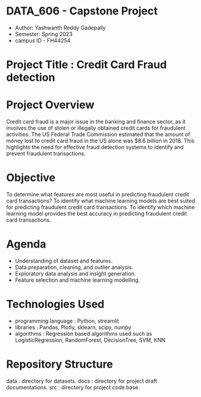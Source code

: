 # DATA_606 - Capstone Project

- Author: Yashwanth Reddy Gadepally
- Semester: Spring 2023
- campus ID - FH44254

# Project Title : Credit Card Fraud detection

# Project Overview
Credit card fraud is a major issue in the banking and finance sector, as it involves the use of stolen or illegally obtained credit cards for fraudulent activities. The US Federal Trade Commission estimated that the amount of money lost to credit card fraud in the US alone was $8.6 billion in 2018. This highlights the need for effective fraud detection systems to identify and prevent fraudulent transactions. 

# Objective
To determine what features are most useful in predicting fraudulent credit card transactions? To identify what machine learning models are best suited for predicting fraudulent credit card transactions. To identify which machine learning model provides the best accuracy in predicting fraudulent credit card transactions.

# Agenda
- Understanding of dataset and features.
- Data preparation, cleaning, and outlier analysis.
- Exploratory data analysis and insight generation.
- Feature selection and machine learning modelling.

# Technologies Used
- programming language : Python, streamlit
- libraries : Pandas, Plotly, sklearn, scipy, numpy
- algorithms : Regression based algorithms used such as LogisticRegression, RandomForest, DecisionTree, SVM, KNN

# Repository Structure
data : directory for datasets.
docs : directory for project draft documentations.
src : directory for project code base.
